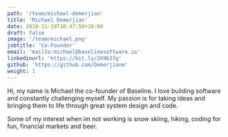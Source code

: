 ```yaml
---
path: '/team/michael-demerjian'
title: 'Michael Demerjian'
date: 2018-11-19T10:47:58+10:00
draft: false
image: '/team/michael.png'
jobtitle: 'Co-Founder'
email: 'mailto:michael@baselinesoftware.io'
linkedinurl: 'https://bit.ly/2X9637g'
github: 'https://github.com/Demerjianm'
weight: 1
---
```


Hi, my name is Michael the co-founder of Baseline. I love building software and constantly challenging myself. My passion is for taking ideas and bringing them to life through great system design and code.

Some of my interest when im not working is snow skiing, hiking, coding for fun, financial markets and beer.
